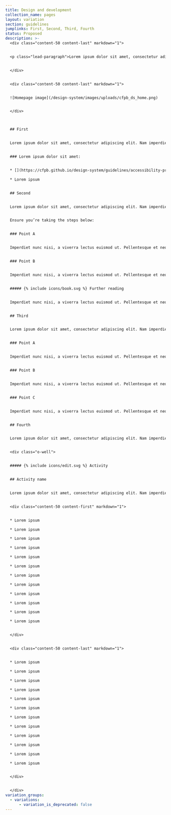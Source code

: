 ```yaml
---
title: Design and development
collection_name: pages
layout: variation
section: guidelines
jumplinks: First, Second, Third, Fourth
status: Proposed
description: >-
  <div class="content-50 content-last" markdown="1">


  <p class="lead-paragraph">Lorem ipsum dolor sit amet, consectetur adipiscing elit. Nam imperdiet nunc nisi, a viverra lectus euismod ut. Pellentesque et neque eu tortor fermentum consectetur nec ac tellus.</p>


  </div>


  <div class="content-50 content-last" markdown="1">


  ![Homepage image](/design-system/images/uploads/cfpb_ds_home.png) 


  </div>



  ## First


  Lorem ipsum dolor sit amet, consectetur adipiscing elit. Nam imperdiet nunc nisi, a viverra lectus euismod ut. Pellentesque et neque eu tortor fermentum consectetur nec ac tellus. Vestibulum molestie erat eu nisi iaculis, eu faucibus nunc vestibulum. Praesent lectus lectus, pretium id elit sit amet, viverra venenatis justo. Nunc non fringilla nibh.


  ### Lorem ipsum dolor sit amet: 


  * [](https://cfpb.github.io/design-system/guidelines/accessibility-principles)Lorem ipsum 

  * Lorem ipsum


  ## Second


  Lorem ipsum dolor sit amet, consectetur adipiscing elit. Nam imperdiet nunc nisi, a viverra lectus euismod ut. Pellentesque et neque eu tortor fermentum consectetur nec ac tellus. Vestibulum molestie erat eu nisi iaculis, eu faucibus nunc vestibulum. Praesent lectus lectus, pretium id elit sit amet, viverra venenatis justo. Nunc non fringilla nibh.


  Ensure you’re taking the steps below:  


  ### Point A


  Imperdiet nunc nisi, a viverra lectus euismod ut. Pellentesque et neque eu tortor fermentum consectetur nec ac tellus. 


  ### Point B


  Imperdiet nunc nisi, a viverra lectus euismod ut. Pellentesque et neque eu tortor fermentum consectetur nec ac tellus. 


  ##### {% include icons/book.svg %} F﻿urther reading


  Imperdiet nunc nisi, a viverra lectus euismod ut. Pellentesque et neque eu tortor fermentum consectetur nec ac tellus. 


  ## Third


  Lorem ipsum dolor sit amet, consectetur adipiscing elit. Nam imperdiet nunc nisi, a viverra lectus euismod ut. Pellentesque et neque eu tortor fermentum consectetur nec ac tellus. Vestibulum molestie erat eu nisi iaculis, eu faucibus nunc vestibulum. Praesent lectus lectus, pretium id elit sit amet, viverra venenatis justo. Nunc non fringilla nibh.


  ### Point A


  Imperdiet nunc nisi, a viverra lectus euismod ut. Pellentesque et neque eu tortor fermentum consectetur nec ac tellus. 


  ### Point B


  Imperdiet nunc nisi, a viverra lectus euismod ut. Pellentesque et neque eu tortor fermentum consectetur nec ac tellus. 


  ### Point C


  Imperdiet nunc nisi, a viverra lectus euismod ut. Pellentesque et neque eu tortor fermentum consectetur nec ac tellus. 


  ## Fourth


  Lorem ipsum dolor sit amet, consectetur adipiscing elit. Nam imperdiet nunc nisi, a viverra lectus euismod ut. Pellentesque et neque eu tortor fermentum consectetur nec ac tellus. Vestibulum molestie erat eu nisi iaculis, eu faucibus nunc vestibulum. Praesent lectus lectus, pretium id elit sit amet, viverra venenatis justo. Nunc non fringilla nibh.


  <div class="o-well">


  ##### {% include icons/edit.svg %} Activity


  ## Activity name


  Lorem ipsum dolor sit amet, consectetur adipiscing elit. Nam imperdiet nunc nisi, a viverra lectus euismod ut. Pellentesque et neque eu tortor fermentum consectetur nec ac tellus. Vestibulum molestie erat eu nisi iaculis, eu faucibus nunc vestibulum. Praesent lectus lectus, pretium id elit sit amet, viverra venenatis justo. Nunc non fringilla nibh.


  <div class="content-50 content-first" markdown="1">


  * Lorem ipsum

  * Lorem ipsum

  * Lorem ipsum

  * Lorem ipsum

  * Lorem ipsum

  * Lorem ipsum

  * Lorem ipsum

  * Lorem ipsum

  * Lorem ipsum

  * Lorem ipsum

  * Lorem ipsum

  * Lorem ipsum


  </div>


  <div class="content-50 content-last" markdown="1">


  * Lorem ipsum

  * Lorem ipsum

  * Lorem ipsum

  * Lorem ipsum

  * Lorem ipsum

  * Lorem ipsum

  * Lorem ipsum

  * Lorem ipsum

  * Lorem ipsum

  * Lorem ipsum

  * Lorem ipsum

  * Lorem ipsum


  </div>


  </div>
variation_groups:
  - variations:
      - variation_is_deprecated: false
---
```

